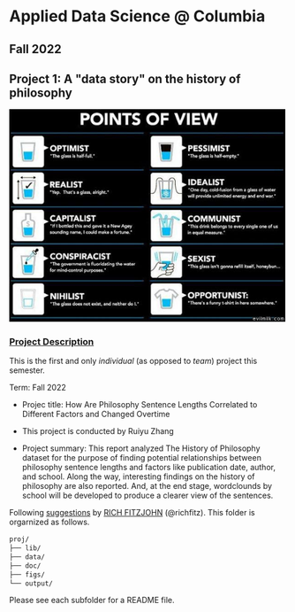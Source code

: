 # Applied Data Science @ Columbia
## Fall 2022
## Project 1: A "data story" on the history of philosophy

<img src="figs/100126-the-glass.jpeg" width="500">

### [Project Description](doc/)
This is the first and only *individual* (as opposed to *team*) project this semester. 

Term: Fall 2022

+ Projec title: How Are Philosophy Sentence Lengths Correlated to Different Factors and Changed Overtime
+ This project is conducted by Ruiyu Zhang

+ Project summary: This report analyzed The History of Philosophy dataset for the purpose of finding potential relationships between philosophy sentence lengths and factors like publication date, author, and school. Along the way, interesting findings on the history of philosophy are also reported. And, at the end stage, wordclounds by school will be developed to produce a clearer view of the sentences.

Following [suggestions](http://nicercode.github.io/blog/2013-04-05-projects/) by [RICH FITZJOHN](http://nicercode.github.io/about/#Team) (@richfitz). This folder is orgarnized as follows.

```
proj/
├── lib/
├── data/
├── doc/
├── figs/
└── output/
```

Please see each subfolder for a README file.
